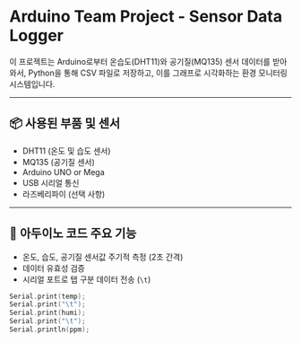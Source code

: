 # Arduino Team Project - Sensor Data Logger

이 프로젝트는 Arduino로부터 온습도(DHT11)와 공기질(MQ135) 센서 데이터를 받아와서,
Python을 통해 CSV 파일로 저장하고, 이를 그래프로 시각화하는 환경 모니터링 시스템입니다.

---

## 📦 사용된 부품 및 센서
- DHT11 (온도 및 습도 센서)
- MQ135 (공기질 센서)
- Arduino UNO or Mega
- USB 시리얼 통신
- 라즈베리파이 (선택 사항)

---

## 🔧 아두이노 코드 주요 기능
- 온도, 습도, 공기질 센서값 주기적 측정 (2초 간격)
- 데이터 유효성 검증
- 시리얼 포트로 탭 구분 데이터 전송 (`\t`)

```cpp
Serial.print(temp);
Serial.print("\t");
Serial.print(humi);
Serial.print("\t");
Serial.println(ppm);
